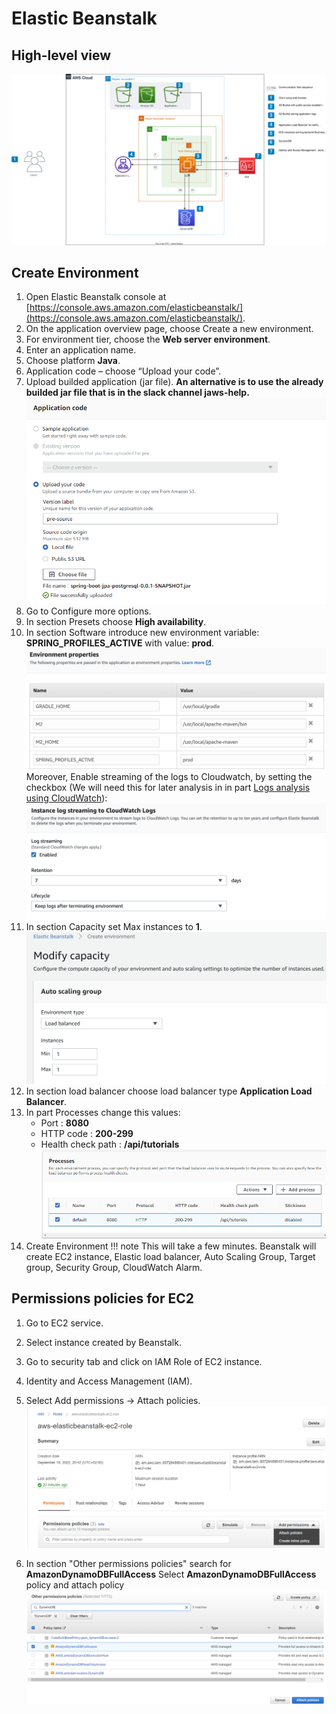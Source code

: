 # Elastic Beanstalk

High-level view
-------------------------
![Screenshot](../../img/dynamoDB_diagram_step_4_beanstalk.drawio.svg)

Create Environment
-------------------------
1. Open Elastic Beanstalk console at [https://console.aws.amazon.com/elasticbeanstalk/](https://console.aws.amazon.com/elasticbeanstalk/).
2. On the application overview page, choose Create a new environment.
3. For environment tier, choose the **Web server environment**.
4. Enter an application name.
5. Choose platform **Java**. 
6. Application code – choose “Upload your code”.
7. Upload builded application (jar file). **An alternative is to use the already builded jar file that is in the slack channel jaws-help.** 
![Screenshot](../../img/4_beanstalk_platform.PNG)
8. Go to Configure more options.
9. In section Presets choose **High availability**.
10. In section Software introduce new environment variable: **SPRING_PROFILES_ACTIVE** with value: **prod**.
		![Screenshot](../../img/17_Env_var.PNG)		
Moreover, Enable streaming of the logs to Cloudwatch, by setting the checkbox (We will need this for later analysis in in part [Logs analysis using CloudWatch](../part6/#build-client)):
![Screenshot](../../img/18_Cloudwatch.png)		
11. In section Capacity set Max instances to **1**.
![Screenshot](../../img/capacity.png)
12. In section load balancer choose load balancer type **Application Load Balancer**.
13. In part Processes change this values:
	- Port      : **8080**
	- HTTP code : **200-299**
	- Health check path : **/api/tutorials**
![Screenshot](../../img/processes.png)			
14. Create Environment
!!! note
	This will take a few minutes. Beanstalk will create EC2 instance, Elastic load balancer, 
	Auto Scaling Group, Target group, Security Group, CloudWatch Alarm.	


Permissions policies for EC2
-------------------------
1. Go to EC2 service.

2. Select instance created by Beanstalk.

3. Go to security tab and click on IAM Role of EC2 instance.

4. Identity and Access Management (IAM).

5. Select Add permissions -> Attach policies.
![Screenshot](../../img/14_iam.PNG)
6. In section "Other permissions policies" search for **AmazonDynamoDBFullAccess**
    Select **AmazonDynamoDBFullAccess** policy and attach policy
![Screenshot](../../img/15_policy.PNG)